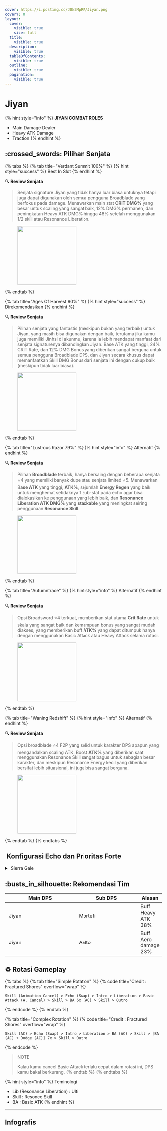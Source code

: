 ```yaml
---
cover: https://i.postimg.cc/J0k2MpRP/Jiyan.png
coverY: 0
layout:
  cover:
    visible: true
    size: full
  title:
    visible: true
  description:
    visible: true
  tableOfContents:
    visible: true
  outline:
    visible: true
  pagination:
    visible: true
---
```


# Jiyan

{% hint style="info" %}
**JIYAN COMBAT ROLES**

* Main Damage Dealer
* Heavy ATK Damage
* Traction
{% endhint %}

## :crossed\_swords: Pilihan Senjata

{% tabs %}
{% tab title="Verdant Summit 100%" %}
{% hint style="success" %}
Best In Slot
{% endhint %}

:mag: **Review Senjata**

> Senjata signature Jiyan yang tidak hanya luar biasa untuknya tetapi juga dapat digunakan oleh semua pengguna Broadblade yang berfokus pada damage. Menawarkan main stat **CRIT DMG%** yang besar untuk scaling yang sangat baik, 12% DMG% permanen, dan peningkatan Heavy ATK DMG% hingga 48% setelah menggunakan 1/2 skill atau Resonance Liberation.

<figure><img src="https://wuthering.wiki/img/weapon_21010016.png" alt="" width="188"><figcaption></figcaption></figure>
{% endtab %}

{% tab title="Ages Of Harvest 90%" %}
{% hint style="success" %}
Direkomendasikan
{% endhint %}

:mag: **Review Senjata**

> Pilihan senjata yang fantastis (meskipun bukan yang terbaik) untuk Jiyan, yang masih bisa digunakan dengan baik, terutama jika kamu juga memiliki Jinhsi di akunmu, karena ia lebih mendapat manfaat dari senjata signaturenya dibandingkan Jiyan. Base ATK yang tinggi, 24% CRIT Rate, dan 12% DMG Bonus yang diberikan sangat berguna untuk semua pengguna Broadblade DPS, dan Jiyan secara khusus dapat memanfaatkan Skill DMG Bonus dari senjata ini dengan cukup baik (meskipun tidak luar biasa).

<figure><img src="https://wuthering.wiki/img/weapon_21010026.png" alt="" width="188"><figcaption></figcaption></figure>
{% endtab %}

{% tab title="Lustrous Razor 79%" %}
{% hint style="info" %}
Alternatif
{% endhint %}

:mag: **Review Senjata**

> Pilihan **Broadblade** terbaik, hanya bersaing dengan beberapa senjata :star:4 yang memiliki banyak dupe atau senjata limited :star:5. Menawarkan B**ase ATK** yang tinggi, **ATK%**, sejumlah **Energy Regen** yang baik untuk menghemat setidaknya 1 sub-stat pada echo agar bisa dialokasikan ke penggunaan yang lebih baik, dan **Resonance Liberation ATK DMG%** yang **stackable** yang meningkat seiring penggunaan **Resonance Skill**.

<figure><img src="https://wuthering.wiki/img/weapon_21010015.png" alt="" width="188"><figcaption></figcaption></figure>
{% endtab %}

{% tab title="Autumntrace" %}
{% hint style="info" %}
Alternatif
{% endhint %}

:mag: **Review Senjata**

> Opsi Broadsword :star:4 terkuat, memberikan stat utama **Crit Rate** untuk skala yang sangat baik dan kemampuan bonus yang sangat mudah diakses, yang memberikan buff **ATK%** yang dapat ditumpuk hanya dengan menggunakan Basic Attack atau Heavy Attack selama rotasi.

<figure><img src="https://wuthering.wiki/img/weapon_21010074.png" alt="" width="188"><figcaption></figcaption></figure>
{% endtab %}

{% tab title="Waning Redshift" %}
{% hint style="info" %}
Alternatif
{% endhint %}

:mag: **Review Senjata**

> Opsi broadblade :star:4 F2P yang solid untuk karakter DPS apapun yang mengandalkan scaling ATK. Boost **ATK%** yang diberikan saat menggunakan Resonance Skill sangat bagus untuk sebagian besar karakter, dan meskipun Resonance Energy kecil yang diberikan bersifat lebih situasional, ini juga bisa sangat berguna.

<figure><img src="https://wuthering.wiki/img/weapon_21010084.png" alt="" width="188"><figcaption></figcaption></figure>
{% endtab %}
{% endtabs %}

## <img src="https://wuthering.wiki/img/item_10.png" alt="" data-size="line"> Konfigurasi Echo dan Prioritas Forte

<details>

<summary><img src="https://wuthering.wiki/img/fettericon_4.png" alt="" data-size="line"> Sierra Gale</summary>

Feilian Beringal - CR% / CDM%

<img src="https://wuthering.wiki/img/monster_330000050.png" alt="" data-size="original">

**Echo Set**

* 3 - <mark style="color:green;">**Aero DMG**</mark> bonus%
* 3 - <mark style="color:green;">**Aero DMG**</mark> bonus%%
* 1 - ATK%
* 1 - ATK%

**Prioritas Echo Substat**

* ER% (120% - 130%)
* CR% / CDM%
* ATK%
* Heavy ATK Damage%
* Flat ATK

**Prioritas Forte**

Reso Lib > Forte > Reso skill > intro > BA

</details>

## :busts\_in\_silhouette: Rekomendasi Tim

<table><thead><tr><th width="213">Main DPS</th><th width="189.8193359375">Sub DPS</th><th>Alasan</th></tr></thead><tbody><tr><td><img src="https://i.postimg.cc/VN9sLFks/Jiyan-Icon.png" alt="" data-size="line"><img src="https://wuthering.wiki/img/fettericon_4.png" alt="" data-size="line"> Jiyan</td><td><img src="https://i.postimg.cc/MTdW1KBh/Mortefi-Icon.png" alt="" data-size="line"><img src="https://wuthering.wiki/img/fettericon_13.png" alt="" data-size="line"><img src="https://wuthering.wiki/img/fettericon_8.png" alt="" data-size="line"> Mortefi</td><td>Buff Heavy ATK 38%</td></tr><tr><td><img src="https://i.postimg.cc/VN9sLFks/Jiyan-Icon.png" alt="" data-size="line"><img src="https://wuthering.wiki/img/fettericon_4.png" alt="" data-size="line"> Jiyan</td><td><img src="https://i.postimg.cc/tTXq1Vs3/Aalto-Icon.png" alt="" data-size="line"><img src="https://wuthering.wiki/img/fettericon_8.png" alt="" data-size="line"> Aalto</td><td>Buff Aero damage 23%</td></tr></tbody></table>

## :recycle: Rotasi Gameplay

{% tabs %}
{% tab title="Simple Rotation" %}
{% code title="Credit : Fractured Shores" overflow="wrap" %}
```
Skill (Animation Cancel) > Echo (Swap) > Intro > Liberation > Basic Attack (A. Cancel) > Skill > BA 6x (AC) > Skill > Outro
```
{% endcode %}
{% endtab %}

{% tab title="Complex Rotation" %}
{% code title="Credit : Fractured Shores" overflow="wrap" %}
```
Skill (AC) > Echo (Swap) > Intro > Liberation > BA (AC) > Skill > [BA (AC) + Dodge (AC)] 7x > Skill > Outro
```
{% endcode %}

> NOTE
>
> Kalau kamu cancel Basic Attack terlalu cepat dalam rotasi ini, DPS kamu bakal berkurang.
{% endtab %}
{% endtabs %}

{% hint style="info" %}
Teminologi

* Lib (Resonance Liberation) : Ulti
* Skill : Resonce Skill
* BA : Basic ATK
{% endhint %}

***

## Infografis

<figure><img src="https://i.postimg.cc/HsQfx8R1/Jiyan-Latest.png" alt=""><figcaption></figcaption></figure>
